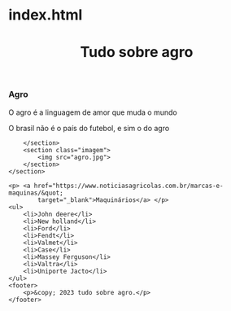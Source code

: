 # index.html
<!DOCTYPE html>
<html>

<head>
    <meta charset="UTF-8">
    <meta name="viewport" content="width=device-width">
    <title>AluraBooks</title>
    <link rel="stylesheet" href="style.css">
</head>

<body>
    <header>
        <h1>Tudo sobre agro</h1>
    </header>
    <section class="container">
        <section class="texto">
            <h1>Agro</h1>
            <p>O agro é a linguagem de amor que muda o mundo</p>
            <p>O brasil não é o país do futebol, e sim o do agro</p>

        </section>
        <section class="imagem">
            <img src="agro.jpg">
        </section>
    </section>

    <p> <a href="https://www.noticiasagricolas.com.br/marcas-e-maquinas/&quot;
            target="_blank">Maquinários</a> </p>
    <ul>
        <li>John deere</li>
        <li>New holland</li>
        <li>Ford</li>
        <li>Fendt</li>
        <li>Valmet</li>
        <li>Case</li>
        <li>Massey Ferguson</li>
        <li>Valtra</li>
        <li>Uniporte Jacto</li>
    </ul>
    <footer>
        <p>&copy; 2023 tudo sobre agro.</p>
    </footer>
</body>

</html>
